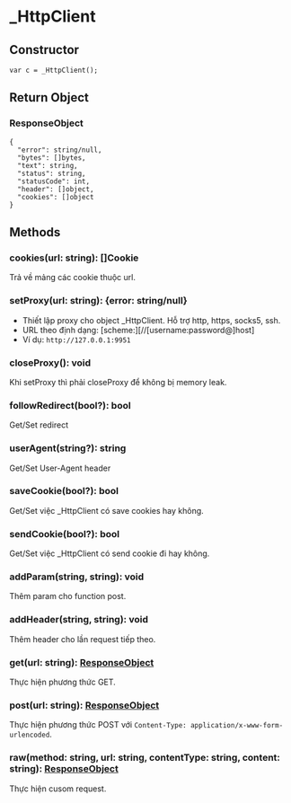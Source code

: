 # _HttpClient

## Constructor
```var c = _HttpClient();```

## Return Object

### ResponseObject
```
{
  "error": string/null,
  "bytes": []bytes,
  "text": string,
  "status": string,
  "statusCode": int,
  "header": []object,
  "cookies": []object
}
```

## Methods

### cookies(url: string): []Cookie
Trả về mảng các cookie thuộc url.

### setProxy(url: string): {error: string/null}
* Thiết lập proxy cho object _HttpClient. Hỗ trợ http, https, socks5, ssh.
* URL theo định dạng: [scheme:][//[username:password@]host]
* Ví dụ: ```http://127.0.0.1:9951```

### closeProxy(): void
Khi setProxy thì phải closeProxy để không bị memory leak.

### followRedirect(bool?): bool
Get/Set redirect

### userAgent(string?): string
Get/Set User-Agent header

### saveCookie(bool?): bool
Get/Set việc _HttpClient có save cookies hay không.

### sendCookie(bool?): bool
Get/Set việc _HttpClient có send cookie đi hay không.

### addParam(string, string): void
Thêm param cho function post.

### addHeader(string, string): void
Thêm header cho lần request tiếp theo.

### get(url: string): [ResponseObject](#ResponseObject)
Thực hiện phương thức GET.

### post(url: string): [ResponseObject](#ResponseObject)
Thực hiện phương thức POST với ```Content-Type: application/x-www-form-urlencoded```.

### raw(method: string, url: string, contentType: string, content: string): [ResponseObject](#ResponseObject)
Thực hiện cusom request.
